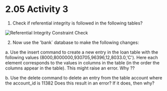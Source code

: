 # 2.05 Activity 3

1. Check if referential integrity is followed in the following tables?

![Referential Integrity Constraint Check](https://education-team-2020.s3-eu-west-1.amazonaws.com/data-analytics/2.5-referential_integrity_constraint.png)


2. Now use the 'bank` database to make the following changes:

a. Use the insert command to create a new entry in the loan table with the following values (8000,8000000,930705,96396,12,8033.0,'C'). Here each element corresponds to the values in columns in the table (in the order the columns appear in the table). This might raise an error. Why ??

b. Use the delete command to delete an entry from the table account where the account_id is 11382
Does this result in an error? If it does, then why?

